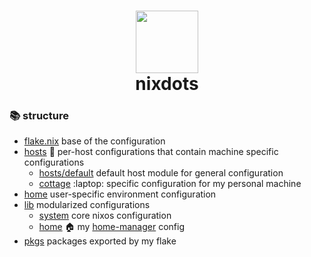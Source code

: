 <h1 align="center">
    <img src="https://github.com/NixOS/nixos-artwork/blob/master/logo/nix-snowflake-colours.svg" width="100px" />
    <br>
        nixdots
    <br>
</h1>

### :books: structure

- [flake.nix](flake.nix) base of the configuration
- [hosts](hosts) :evergreen_tree: per-host configurations that contain machine specific configurations
  - [hosts/default](hosts/default.nix) default host module for general configuration
  - [cottage](hosts/cottage/) :laptop: specific configuration for my personal machine
- [home](home/) user-specific environment configuration
- [lib](lib/) modularized configurations
  - [system](modules/system/) core nixos configuration
  - [home](modules/home/) :house: my [home-manager](https://github.com/nix-community/home-manager) config
- [pkgs](pkgs/) packages exported by my flake

